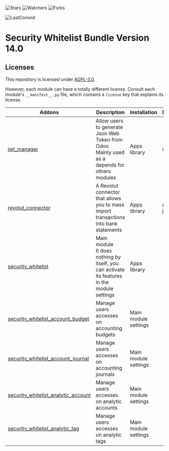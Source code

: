 ![Stars](https://img.shields.io/github/stars/nymtech-odoo/security_whitelist?style=social)
![Watchers](https://img.shields.io/github/watchers/nymtech-odoo/security_whitelist?style=social)
![Forks](https://img.shields.io/github/forks/nymtech-odoo/security_whitelist?style=social)

![LastCommit](https://img.shields.io/github/last-commit/nymtech-odoo/security_whitelist?color=green)

# Security Whitelist Bundle Version 14.0

## Licenses

This repository is licensed under [AGPL-3.0](LICENSE).

However, each module can have a totally different license. Consult each module's `__manifest__.py` file, which contains a `license` key
that explains its license.

| Addons                                                                     | Description                                                                                      | Installation         | Dependencies            |
| -------------------------------------------------------------------------- | ------------------------------------------------------------------------------------------------ | -------------------- | ----------------------- |
| [jwt_manager](jwt_manager/)                                                | Allow users to generate Json Web Token from Odoo<br/>Mainly used as a depends for others modules | Apps library         | mail                    |
| [revolut_connector](revolut_connector)                                     | A Revolut connector that allows you to mass import transactions into bank statements<br/>        | Apps library         | account<br/>jwt_manager |
| [security_whitelist](security_whitelist)                                   | Main module<br/>It does nothing by itself, you can activate its features in the module settings  | Apps library         |                         |
| [security_whitelist_account_budget](security_whitelist_account_budget)     | Manage users accesses on accounting budgets                                                      | Main module settings |                         |
| [security_whitelist_account_journal](security_whitelist_account_journal)   | Manage users accesses on accounting journals                                                     | Main module settings |                         |
| [security_whitelist_analytic_account](security_whitelist_analytic_account) | Manage users accesses on analytic accounts                                                       | Main module settings |                         |
| [security_whitelist_analytic_tag](security_whitelist_analytic_tag)         | Manage users accesses on analytic tags                                                           | Main module settings |                         |
